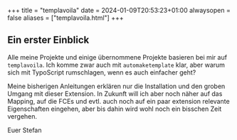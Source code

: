 +++
title = "templavoila"
date = 2024-01-09T20:53:23+01:00
alwaysopen = false
aliases = ["templavoila.html"]
+++

## Ein erster Einblick

Alle meine Projekte und einige übernommene Projekte basieren bei mir auf `templavoila`. Ich komme zwar auch mit `automaketemplate` klar, aber warum sich mit TypoScript rumschlagen, wenn es auch einfacher geht?

Meine bisherigen Anleitungen erklären nur die Installation und den groben Umgang mit dieser Extension. In Zukunft will ich aber noch näher auf das Mapping, auf die FCEs und evtl. auch noch auf ein paar extension relevante Eigenschaften eingehen, aber bis dahin wird wohl noch ein bisschen Zeit vergehen.

Euer Stefan
